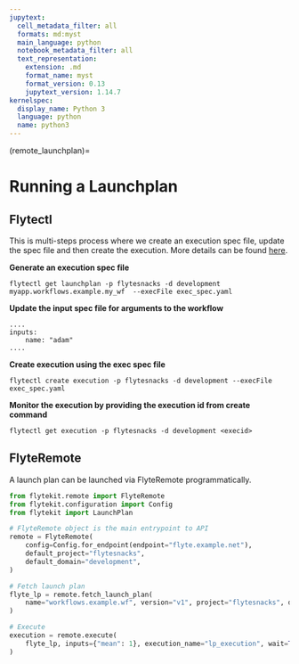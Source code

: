 ```yaml
---
jupytext:
  cell_metadata_filter: all
  formats: md:myst
  main_language: python
  notebook_metadata_filter: all
  text_representation:
    extension: .md
    format_name: myst
    format_version: 0.13
    jupytext_version: 1.14.7
kernelspec:
  display_name: Python 3
  language: python
  name: python3
---
```


(remote_launchplan)=

# Running a Launchplan

## Flytectl

This is multi-steps process where we create an execution spec file, update the spec file and then create the execution.
More details can be found [here](https://docs.flyte.org/projects/flytectl/en/stable/gen/flytectl_create_execution.html).

**Generate an execution spec file**

```
flytectl get launchplan -p flytesnacks -d development myapp.workflows.example.my_wf  --execFile exec_spec.yaml
```

**Update the input spec file for arguments to the workflow**

```
....
inputs:
    name: "adam"
....
```

**Create execution using the exec spec file**

```
flytectl create execution -p flytesnacks -d development --execFile exec_spec.yaml
```

**Monitor the execution by providing the execution id from create command**

```
flytectl get execution -p flytesnacks -d development <execid>
```

## FlyteRemote

A launch plan can be launched via FlyteRemote programmatically.

```python
from flytekit.remote import FlyteRemote
from flytekit.configuration import Config
from flytekit import LaunchPlan

# FlyteRemote object is the main entrypoint to API
remote = FlyteRemote(
    config=Config.for_endpoint(endpoint="flyte.example.net"),
    default_project="flytesnacks",
    default_domain="development",
)

# Fetch launch plan
flyte_lp = remote.fetch_launch_plan(
    name="workflows.example.wf", version="v1", project="flytesnacks", domain="development"
)

# Execute
execution = remote.execute(
    flyte_lp, inputs={"mean": 1}, execution_name="lp_execution", wait=True
)
```

